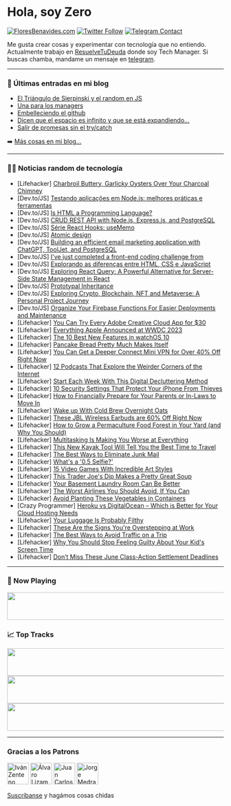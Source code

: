 # Hola, soy Zero

[![FloresBenavides.com](https://img.shields.io/website?down_message=oops&label=MiBlog&style=for-the-badge&up_message=online&url=https%3A%2F%2Ffloresbenavides.com)](https://floresbenavides.com) [![Twitter Follow](https://img.shields.io/twitter/follow/ZeroDragon?color=%231DA1F2&label=Follow&logo=twitter&logoColor=ffffff&style=for-the-badge)](https://twitter.com/zerodragon) [![Telegram Contact](https://img.shields.io/badge/escr%C3%ADbeme-ZeroDragon-%2326A5E4?style=for-the-badge&logo=telegram)](https://t.me/zerodragon)

Me gusta crear cosas y experimentar con tecnología que no entiendo.
Actualmente trabajo en [ResuelveTuDeuda](http://github.com/resuelve) donde soy Tech Manager.
Si buscas chamba, mandame un mensaje en [telegram](https://t.me/zerodragon).

---

### 📕 Últimas entradas en mi blog
<!-- BLOG-POST-LIST:START -->
- [El Triángulo de Sierpinski y el random en JS](https://floresbenavides.com/el-triangulo-de-sierpinski-y-el-random-en-js/)
- [Una para los managers](https://floresbenavides.com/una-para-los-managers/)
- [Embelleciendo el github](https://floresbenavides.com/embelleciendo-el-github/)
- [Dicen que el espacio es infinito y que se está expandiendo…](https://floresbenavides.com/dicen-que-el-espacio-es-infinito-y-que-se-esta-expandiendo/)
- [Salir de promesas sin el try/catch](https://floresbenavides.com/salir-de-promesas-sin-el-try-catch/)
<!-- BLOG-POST-LIST:END -->

➡️ [Más cosas en mi blog...](https://floresbenavides.com)

---

### 👨‍💻 Noticias random de tecnología
<!-- TECH-POSTS:START -->
- [Lifehacker] [Charbroil Buttery, Garlicky Oysters Over Your Charcoal Chimney](https://lifehacker.com/charbroil-buttery-garlicky-oysters-over-your-charcoal-1850507286)
- [Dev.to/JS] [Testando aplicações em Node.js: melhores práticas e ferramentas](https://dev.to/jhonyaraujooficial/testando-aplicacoes-em-nodejs-melhores-praticas-e-ferramentas-5d01)
- [Dev.to/JS] [Is HTML a Programming Language?](https://dev.to/brojenuel/is-html-a-programming-language-4ke6)
- [Dev.to/JS] [CRUD REST API with Node.js, Express.js, and PostgreSQL](https://dev.to/justahmed99/crud-rest-api-with-nodejs-expressjs-and-postgresql-57b2)
- [Dev.to/JS] [Série React Hooks: useMemo](https://dev.to/taisesoares/serie-react-hooks-usememo-5pc)
- [Dev.to/JS] [Atomic design](https://dev.to/bearrrrr/atomic-design-pa2)
- [Dev.to/JS] [Building an efficient email marketing application with ChatGPT, ToolJet, and PostgreSQL](https://dev.to/tooljet/building-an-efficient-email-marketing-application-with-chatgpt-tooljet-and-postgresql-25g8)
- [Dev.to/JS] [I&#39;ve just completed a front-end coding challenge from](https://dev.to/githukelvin/ive-just-completed-a-front-end-coding-challenge-from-1bdi)
- [Dev.to/JS] [Explorando as diferenças entre HTML, CSS e JavaScript](https://dev.to/loresgarcia/explorando-as-diferencas-entre-html-css-e-javascript-4k60)
- [Dev.to/JS] [Exploring React Query: A Powerful Alternative for Server-Side State Management in React](https://dev.to/wolfflucas/exploring-react-query-a-powerful-alternative-for-server-side-state-management-in-react-26hl)
- [Dev.to/JS] [Prototypal Inheritance](https://dev.to/kirtymeena/prototypal-inheritance-15a6)
- [Dev.to/JS] [Exploring Crypto, Blockchain, NFT and Metaverse: A Personal Project Journey](https://dev.to/rafaellevissa/exploring-crypto-blockchain-nft-and-metaverse-a-personal-project-journey-4cl2)
- [Dev.to/JS] [Organize Your Firebase Functions For Easier Deployments and Maintenance](https://dev.to/this-is-learning/organize-your-firebase-functions-for-easier-deployments-and-maintenance-127l)
- [Lifehacker] [You Can Try Every Adobe Creative Cloud App for $30](https://lifehacker.com/you-can-try-every-adobe-creative-cloud-app-for-30-1850489802)
- [Lifehacker] [Everything Apple Announced at WWDC 2023](https://lifehacker.com/everything-apple-announced-at-wwdc-2023-1850506825)
- [Lifehacker] [The 10 Best New Features in watchOS 10](https://lifehacker.com/the-10-best-new-features-in-watchos-10-1850507797)
- [Lifehacker] [Pancake Bread Pretty Much Makes Itself](https://lifehacker.com/pancake-bread-pretty-much-makes-itself-1850507100)
- [Lifehacker] [You Can Get a Deeper Connect Mini VPN for Over 40% Off Right Now](https://lifehacker.com/you-can-get-a-deeper-connect-mini-vpn-for-over-40-off-1850489824)
- [Lifehacker] [12 Podcasts That Explore the Weirder Corners of the Internet](https://lifehacker.com/12-podcasts-that-explore-the-weirder-corners-of-the-int-1850503607)
- [Lifehacker] [Start Each Week With This Digital Decluttering Method](https://lifehacker.com/start-each-week-with-this-digital-decluttering-method-1850507159)
- [Lifehacker] [10 Security Settings That Protect Your iPhone From Thieves](https://lifehacker.com/10-security-settings-you-should-use-to-protect-your-iph-1850506736)
- [Lifehacker] [How to Financially Prepare for Your Parents or In-Laws to Move In](https://lifehacker.com/how-to-financially-prepare-for-your-parents-or-in-laws-1850506455)
- [Lifehacker] [Wake up With Cold Brew Overnight Oats](https://lifehacker.com/wake-up-with-cold-brew-overnight-oats-1850506140)
- [Lifehacker] [These JBL Wireless Earbuds are 60% Off Right Now](https://lifehacker.com/these-jbl-wireless-earbuds-are-60-off-right-now-1850493650)
- [Lifehacker] [How to Grow a Permaculture Food Forest in Your Yard &lpar;and Why You Should&rpar;](https://lifehacker.com/how-to-grow-a-permaculture-food-forest-in-your-yard-an-1850505292)
- [Lifehacker] [Multitasking Is Making You Worse at Everything](https://lifehacker.com/multitasking-is-making-you-worse-at-everything-1850505967)
- [Lifehacker] [This New Kayak Tool Will Tell You the Best Time to Travel](https://lifehacker.com/this-new-kayak-tool-will-tell-you-the-best-time-to-trav-1850502050)
- [Lifehacker] [The Best Ways to Eliminate Junk Mail](https://lifehacker.com/the-best-ways-to-eliminate-junk-mail-1850503997)
- [Lifehacker] [What&#39;s a &#39;0.5 Selfie?&#39;](https://lifehacker.com/whats-a-0-5-selfie-1850501012)
- [Lifehacker] [15 Video Games With Incredible Art Styles](https://lifehacker.com/15-video-games-with-incredible-art-styles-1850501132)
- [Lifehacker] [This Trader Joe&#39;s Dip Makes a Pretty Great Soup](https://lifehacker.com/this-trader-joes-dip-makes-a-pretty-great-soup-1850501276)
- [Lifehacker] [Your Basement Laundry Room Can Be Better](https://lifehacker.com/your-basement-laundry-room-can-be-better-1850501517)
- [Lifehacker] [The Worst Airlines You Should Avoid, If You Can](https://lifehacker.com/the-worst-airlines-you-should-avoid-if-you-can-1850501522)
- [Lifehacker] [Avoid Planting These Vegetables in Containers](https://lifehacker.com/avoid-planting-these-vegetables-in-containers-1850501535)
- [Crazy Programmer] [Heroku vs DigitalOcean – Which is Better for Your Cloud Hosting Needs](https://www.thecrazyprogrammer.com/2023/06/heroku-vs-digitalocean.html)
- [Lifehacker] [Your Luggage Is Probably Filthy](https://lifehacker.com/your-luggage-is-probably-filthy-1850501679)
- [Lifehacker] [These Are the Signs You&#39;re Overstepping at Work](https://lifehacker.com/these-are-the-signs-youre-overstepping-at-work-1850501701)
- [Lifehacker] [The Best Ways to Avoid Traffic on a Trip](https://lifehacker.com/the-best-ways-to-avoid-traffic-on-a-trip-1850501765)
- [Lifehacker] [Why You Should Stop Feeling Guilty About Your Kid&#39;s Screen Time](https://lifehacker.com/why-you-should-stop-feeling-guilty-about-your-kids-scre-1850500959)
- [Lifehacker] [Don’t Miss These June Class-Action Settlement Deadlines](https://lifehacker.com/don-t-miss-these-june-class-action-settlement-deadlines-1850501393)<!-- TECH-POSTS:END -->

---

### 🎵 Now Playing
<a href="https://spotify-now-playing-dun.vercel.app/now-playing?open"><img src="https://spotify-now-playing-dun.vercel.app/now-playing" width="540" height="64"></a>

### 📈 Top Tracks
<a href="https://spotify-now-playing-dun.vercel.app/top-tracks?i=1&open"><img src="https://spotify-now-playing-dun.vercel.app/top-tracks?i=1" width="540" height="64"></a>
<a href="https://spotify-now-playing-dun.vercel.app/top-tracks?i=2&open"><img src="https://spotify-now-playing-dun.vercel.app/top-tracks?i=2" width="540" height="64"></a>
<a href="https://spotify-now-playing-dun.vercel.app/top-tracks?i=3&open"><img src="https://spotify-now-playing-dun.vercel.app/top-tracks?i=3" width="540" height="64"></a>

---

### Gracias a los Patrons
[<img src="https://avatars.githubusercontent.com/u/243380?v=4" alt="Iván Zenteno" width="50px">](https://github.com/k001) [<img src="https://avatars.githubusercontent.com/u/19955639?v=4" alt="Álvaro Lizama" width="50px">](https://github.com/alvarolizama) [<img src="https://avatars.githubusercontent.com/u/2718753?v=4" alt="Juan Carlos Ruiz" width="50px">](https://github.com/JuanCrg90) [<img src="https://avatars.githubusercontent.com/u/37025?v=4" alt="Jorge Medrano" width="50px">](https://github.com/h1pp1e) 

[Suscríbanse](https://www.patreon.com/zerodragon) y hagámos cosas chidas
